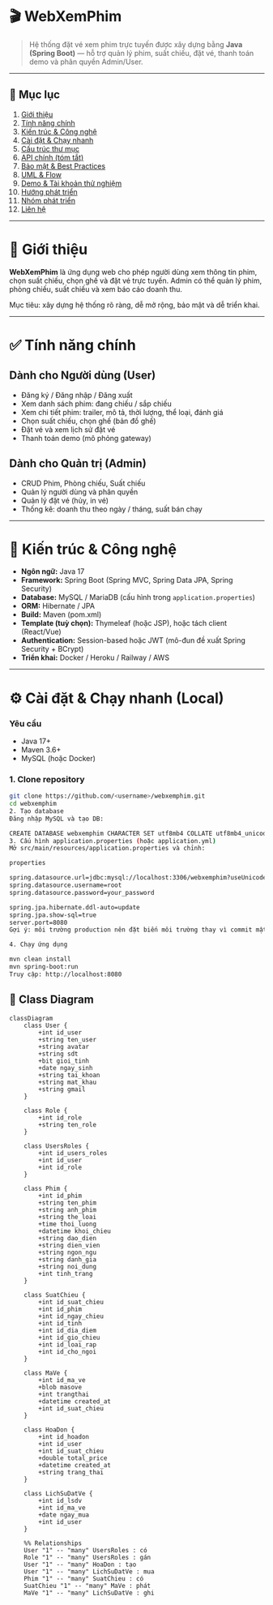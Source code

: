 # 🎬 WebXemPhim

> Hệ thống đặt vé xem phim trực tuyến được xây dựng bằng **Java (Spring Boot)** — hỗ trợ quản lý phim, suất chiếu, đặt vé, thanh toán demo và phân quyền Admin/User.

---


## 🔖 Mục lục
1. [Giới thiệu](#-giới-thiệu)  
2. [Tính năng chính](#-tính-năng-chính)  
3. [Kiến trúc & Công nghệ](#-kiến-trúc--công-nghệ)  
4. [Cài đặt & Chạy nhanh](#-cài-đặt--chạy-nhanh)  
5. [Cấu trúc thư mục](#-cấu-trúc-thư-mục)  
6. [API chính (tóm tắt)](#-api-chính-tóm-tắt)  
7. [Bảo mật & Best Practices](#-bảo-mật--best-practices)  
8. [UML & Flow](#-uml--flow)  
9. [Demo & Tài khoản thử nghiệm](#-demo--tài-khoản-thử-nghiệm)  
10. [Hướng phát triển](#-hướng-phát-triển)  
11. [Nhóm phát triển](#-nhóm-phát-triển)  
12. [Liên hệ](#-liên-hệ)

---

# 🎯 Giới thiệu
**WebXemPhim** là ứng dụng web cho phép người dùng xem thông tin phim, chọn suất chiếu, chọn ghế và đặt vé trực tuyến. Admin có thể quản lý phim, phòng chiếu, suất chiếu và xem báo cáo doanh thu.

Mục tiêu: xây dựng hệ thống rõ ràng, dễ mở rộng, bảo mật và dễ triển khai.

---

# ✅ Tính năng chính

## Dành cho Người dùng (User)
- Đăng ký / Đăng nhập / Đăng xuất
- Xem danh sách phim: đang chiếu / sắp chiếu
- Xem chi tiết phim: trailer, mô tả, thời lượng, thể loại, đánh giá
- Chọn suất chiếu, chọn ghế (bản đồ ghế)
- Đặt vé và xem lịch sử đặt vé
- Thanh toán demo (mô phỏng gateway)

## Dành cho Quản trị (Admin)
- CRUD Phim, Phòng chiếu, Suất chiếu
- Quản lý người dùng và phân quyền
- Quản lý đặt vé (hủy, in vé)
- Thống kê: doanh thu theo ngày / tháng, suất bán chạy

---

# 🧱 Kiến trúc & Công nghệ

- **Ngôn ngữ:** Java 17  
- **Framework:** Spring Boot (Spring MVC, Spring Data JPA, Spring Security)  
- **Database:** MySQL / MariaDB (cấu hình trong `application.properties`)  
- **ORM:** Hibernate / JPA  
- **Build:** Maven (pom.xml)  
- **Template (tuỳ chọn):** Thymeleaf (hoặc JSP), hoặc tách client (React/Vue)  
- **Authentication:** Session-based hoặc JWT (mô-đun đề xuất Spring Security + BCrypt)  
- **Triển khai:** Docker / Heroku / Railway / AWS

---

# ⚙️ Cài đặt & Chạy nhanh (Local)

### Yêu cầu
- Java 17+
- Maven 3.6+
- MySQL (hoặc Docker)

### 1. Clone repository
```bash
git clone https://github.com/<username>/webxemphim.git
cd webxemphim
2. Tạo database
Đăng nhập MySQL và tạo DB:

CREATE DATABASE webxemphim CHARACTER SET utf8mb4 COLLATE utf8mb4_unicode_ci;
3. Cấu hình application.properties (hoặc application.yml)
Mở src/main/resources/application.properties và chỉnh:

properties

spring.datasource.url=jdbc:mysql://localhost:3306/webxemphim?useUnicode=true&characterEncoding=utf8&serverTimezone=Asia/Bangkok
spring.datasource.username=root
spring.datasource.password=your_password

spring.jpa.hibernate.ddl-auto=update
spring.jpa.show-sql=true
server.port=8080
Gợi ý: môi trường production nên đặt biến môi trường thay vì commit mật khẩu.

4. Chạy ứng dụng

mvn clean install
mvn spring-boot:run
Truy cập: http://localhost:8080
```

## 🧩 Class Diagram

```mermaid
classDiagram
    class User {
        +int id_user
        +string ten_user
        +string avatar
        +string sdt
        +bit gioi_tinh
        +date ngay_sinh
        +string tai_khoan
        +string mat_khau
        +string gmail
    }

    class Role {
        +int id_role
        +string ten_role
    }

    class UsersRoles {
        +int id_users_roles
        +int id_user
        +int id_role
    }

    class Phim {
        +int id_phim
        +string ten_phim
        +string anh_phim
        +string the_loai
        +time thoi_luong
        +datetime khoi_chieu
        +string dao_dien
        +string dien_vien
        +string ngon_ngu
        +string danh_gia
        +string noi_dung
        +int tinh_trang
    }

    class SuatChieu {
        +int id_suat_chieu
        +int id_phim
        +int id_ngay_chieu
        +int id_tinh
        +int id_dia_diem
        +int id_gio_chieu
        +int id_loai_rap
        +int id_cho_ngoi
    }

    class MaVe {
        +int id_ma_ve
        +blob masove
        +int trangthai
        +datetime created_at
        +int id_suat_chieu
    }

    class HoaDon {
        +int id_hoadon
        +int id_user
        +int id_suat_chieu
        +double total_price
        +datetime created_at
        +string trang_thai
    }

    class LichSuDatVe {
        +int id_lsdv
        +int id_ma_ve
        +date ngay_mua
        +int id_user
    }

    %% Relationships
    User "1" -- "many" UsersRoles : có
    Role "1" -- "many" UsersRoles : gán
    User "1" -- "many" HoaDon : tạo
    User "1" -- "many" LichSuDatVe : mua
    Phim "1" -- "many" SuatChieu : có
    SuatChieu "1" -- "many" MaVe : phát
    MaVe "1" -- "many" LichSuDatVe : ghi
```

